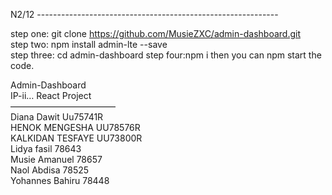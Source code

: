 
N2/12 ------------------------------------------------------------                                                                        

step one: git clone https://github.com/MusieZXC/admin-dashboard.git   
step two: npm install admin-lte --save                                                                                                          
step three: cd admin-dashboard
step four:npm i 
then you can npm start the code.

Admin-Dashboard                                                                                                                          
IP-ii… React Project                                                                                         
————————————                                                                                                                      
Diana Dawit Uu75741R                                                                                                            
HENOK MENGESHA UU78576R                                                                                                                   
KALKIDAN TESFAYE UU73800R                                                                                                                               
Lidya fasil 78643                                                                                                                                   
Musie  Amanuel 78657                                                                                                                            
Naol Abdisa 78525                                                                                                                                             
Yohannes Bahiru 78448                                                                                                     
